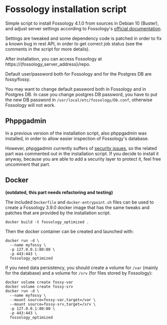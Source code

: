 <!--
SPDX-License-Identifier: GPL-3.0-only
SPDX-FileCopyrightText: 2020-2022 Alberto Pianon <pianon@array.eu>
-->


# Fossology installation script

Simple script to install Fossology 4.1.0 from sources in Debian 10 (Buster), and adjust server settings according to Fossology's [official documentation](https://github.com/fossology/fossology/wiki/Configuration-and-Tuning).

Settings are tweaked and some dependency code is patched in order to fix a known bug in rest API, in order to get correct job status (see the comments in the script for more details).

After installation, you can access Fossology at https://{fossology_server_address}/repo.

Default user/password both for Fossology and for the Postgres DB are fossy/fossy.

You may want to change default password both in Fossology and in Postgres DB.
In case you change postgres DB password, you have to put the new DB password in `/usr/local/etc/fossology/Db.conf`, otherwise Fossology will not work.

## Phppgadmin

In a previous version of the installation script, also phppgadmin was installed, in order to allow easier inspection of Fossology's database.

However, phpggadmin currently suffers of [security issues](https://github.com/phppgadmin/phppgadmin/issues/94), so the related part was commented out in the installation script. If you decide to install it anyway, because you are able to add a security layer to protect it, feel free uncomment that part.

## Docker

**(outdated, this part needs refactoring and testing)**

The included `Dockerfile` and `docker-entrypoint.sh` files can be used to create a Fossology 3.9.0 docker image that has the same tweaks and patches that are provided by the installation script.

```shell
docker build -t fossology_optimized .
```

Then the docker container can be created and launched with:

```shell
docker run -d \
  --name myfossy \
  -p 127.0.0.1:80:80 \
  -p 443:443 \
  fossology_optimized
```

If you need data persistency, you should create a volume for `/var` (mainly for the database) and a volume for `/srv` (for files stored by Fossology):

```shell
docker volume create fossy-var
docker volume create fossy-srv
docker run -d \
  --name myfossy \
  --mount source=fossy-var,target=/var \
  --mount source=fossy-srv,target=/srv \
  -p 127.0.0.1:80:80 \
  -p 443:443 \
  fossology_optimized
```
